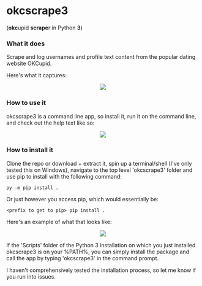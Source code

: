 # okcscrape3
(**okc**upid **scrape**r in Python **3**)
### What it does
Scrape and log usernames and profile text content from the popular dating website OKCupid.

Here's what it captures:

<p align="center">
  <img src="https://i.imgur.com/Nq3xt7K.png">
</p>

### How to use it
okcscrape3 is a command line app, so install it, run it on the command line, and check out the help text like so:

<p align="center">
  <img src="https://i.imgur.com/MdRKSv7.gif">
</p>

### How to install it
Clone the repo or download + extract it, spin up a terminal/shell (I've only tested this on Windows), navigate to the top level 'okcscrape3' folder and use pip to install with the following command:
```
py -m pip install .
```
Or just however you access pip, which would essentially be:
```
<prefix to get to pip> pip install .
```
Here's an example of what that looks like:

<p align="center">
  <img src="https://i.imgur.com/8gOigL8.gif">
</p>

If the 'Scripts' folder of the Python 3 installation on which you just installed okcscrape3 is on your %PATH%, you can simply install the package and call the app by typing 'okcscrape3' in the command prompt.

I haven't comprehensively tested the installation process, so let me know if you run into issues.
